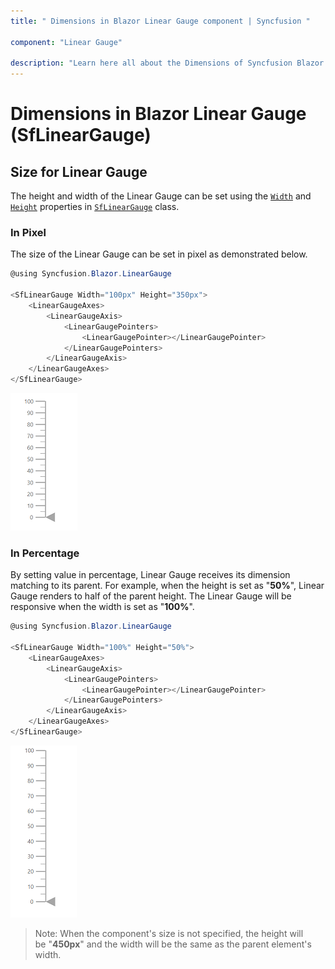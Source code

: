 ```yaml
---
title: " Dimensions in Blazor Linear Gauge component | Syncfusion "

component: "Linear Gauge"

description: "Learn here all about the Dimensions of Syncfusion Blazor Linear Gauge (SfLinearGauge) component and more."
---
```


# Dimensions in Blazor Linear Gauge (SfLinearGauge)

## Size for Linear Gauge

The height and width of the Linear Gauge can be set using the [`Width`](https://help.syncfusion.com/cr/blazor/Syncfusion.Blazor.LinearGauge.SfLinearGauge.html#Syncfusion_Blazor_LinearGauge_SfLinearGauge_Width) and [`Height`](https://help.syncfusion.com/cr/blazor/Syncfusion.Blazor.LinearGauge.SfLinearGauge.html#Syncfusion_Blazor_LinearGauge_SfLinearGauge_Height) properties in [`SfLinearGauge`](https://help.syncfusion.com/cr/blazor/Syncfusion.Blazor.LinearGauge.SfLinearGauge.html) class.

### In Pixel

The size of the Linear Gauge can be set in pixel as demonstrated below.

```csharp
@using Syncfusion.Blazor.LinearGauge

<SfLinearGauge Width="100px" Height="350px">
    <LinearGaugeAxes>
        <LinearGaugeAxis>
            <LinearGaugePointers>
                <LinearGaugePointer></LinearGaugePointer>
            </LinearGaugePointers>
        </LinearGaugeAxis>
    </LinearGaugeAxes>
</SfLinearGauge>
```

![Linear Gauge with Size in Pixel](images/pixel.png)

### In Percentage

By setting value in percentage, Linear Gauge receives its dimension matching to its parent. For example, when the height is set as "**50%**", Linear Gauge renders to half of the parent height. The Linear Gauge will be responsive when the width is set as "**100%**".

```csharp
@using Syncfusion.Blazor.LinearGauge

<SfLinearGauge Width="100%" Height="50%">
    <LinearGaugeAxes>
        <LinearGaugeAxis>
            <LinearGaugePointers>
                <LinearGaugePointer></LinearGaugePointer>
            </LinearGaugePointers>
        </LinearGaugeAxis>
    </LinearGaugeAxes>
</SfLinearGauge>
```

![Linear Gauge with Size in Percentage](images/percentage.png)

>Note: When the component's size is not specified, the height will be "**450px**" and the width will be the same as the parent element's width.